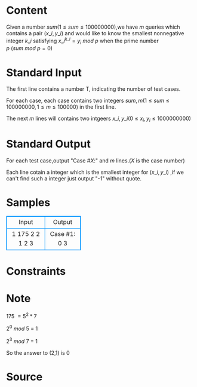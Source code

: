 
# Content

Given a number $sum(1\leq sum \leq 100000000)$,we have $m$ queries which contains a pair ($x\_i,y\_i$) and would like to know the smallest nonnegative integer $k\_{i}$ satisfying  $x\_i^{k\_{i}}=y_i\ mod\  p$ when the prime number $p\ (sum\ mod\ p = 0)$

# Standard Input

The first line contains a number T, indicating the number of test cases.  

For each case, each case contains two integers $sum,m(1\leq sum\leq 100000000,1\leq m\leq 100000)$ in the first line.  

The next $m$ lines will contains two intgeers $x\_i,y\_i(0\leq x_i,y_i\leq1000000000)$

# Standard Output

For each test case,output  "Case #$X$:"  and $m$ lines.($X$ is the case number)  

Each line cotain a integer which is the smallest integer for ($x\_i,y\_i$) ,if we can't find such a integer just output "-1" without quote.

# Samples

<style>
        table,table tr th, table tr td { border:1px solid #0094ff; }
        table { width: 200px; min-height: 25px; line-height: 25px; text-align: center; border-collapse: collapse;}   
    </style>
<table>
	<tr>
		<td>Input</td>
		<td>Output</td>
	</tr>
<tr><td>1
175 2
2 1
2 3</td><td>Case #1:
0
3</td></tr></table>


# Constraints



# Note

$175\ =5^2*7$  

$2^0\ mod\ 5\ =\ 1$  

$2^3\ mod\ 7\ =\ 1$  

So the answer to (2,1) is 0

# Source


